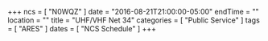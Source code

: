 +++
ncs = [ "N0WQZ" ]
date = "2016-08-21T21:00:00-05:00"
endTime = ""
location = ""
title = "UHF/VHF Net 34"
categories = [ "Public Service" ]
tags = [ "ARES" ]
dates = [ "NCS Schedule" ]
+++
